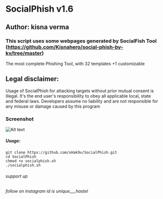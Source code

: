 # SocialPhish v1.6
## Author: kisna verma 
### This script uses some webpages generated by SocialFish Tool (https://github.com/Kisnahero/social-phish-by-kv/tree/master)

The most complete Phishing Tool, with 32 templates +1 customizable

## Legal disclaimer:
Usage of SocialPhish for attacking targets without prior mutual consent is illegal. It's the end user's responsibility to obey all applicable local, state and federal laws. Developers assume no liability and are not responsible for any misuse or damage caused by this program 

### Screenshot
![Alt text](https://image.ibb.co/nhdEwK/phish.png "SocialPhish")


##### Usage:
```
git clone https://github.com/xHak9x/SocialPhish.git
cd SocialPhish
chmod +x socialphish.sh
./socialphish.sh
```

###### support up

###### follow on instagram  id is unique___hastel

   


